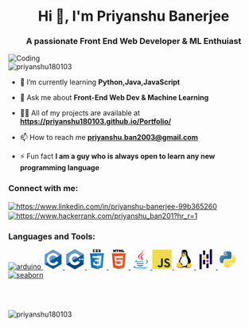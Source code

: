 <h1 align="center">Hi 👋, I'm Priyanshu Banerjee</h1>
<h3 align="center">A passionate Front End Web Developer & ML Enthuiast</h3>
<img align="right" alt="Coding" width="900" src="https://miro.medium.com/v2/resize:fit:2000/1*-ntL3Dsvc-dJ5cLGRtSuEw.gif">


<p align="left"> <img src="https://komarev.com/ghpvc/?username=priyanshu180103&label=Profile%20views&color=0e75b6&style=flat" alt="priyanshu180103" /> </p>

- 🌱 I’m currently learning **Python,Java,JavaScript**

- 💬 Ask me about **Front-End Web Dev & Machine Learning**

-  👨‍💻 All of my projects are available at **https://priyanshu180103.github.io/Portfolio/** 

- 📫 How to reach me **priyanshu.ban2003@gmail.com**

- ⚡ Fun fact **I am a guy who is always open to learn any new programming language**

<h3 align="left">Connect with me:</h3>
<p align="left">
<a href="https://www.linkedin.com/in/priyanshu-banerjee-99b365260/" target="blank"><img align="center" src="https://raw.githubusercontent.com/rahuldkjain/github-profile-readme-generator/master/src/images/icons/Social/linked-in-alt.svg" alt="https://www.linkedin.com/in/priyanshu-banerjee-99b365260" height="30" width="40" /></a>
<a href="https://www.hackerrank.com/priyanshu_ban201?hr_r=1" target="blank"><img align="center" src="https://raw.githubusercontent.com/rahuldkjain/github-profile-readme-generator/master/src/images/icons/Social/hackerrank.svg" alt="https://www.hackerrank.com/priyanshu_ban201?hr_r=1" height="30" width="40" /></a>
</p>

<h3 align="left">Languages and Tools:</h3>
<p align="left"> <a href="https://www.arduino.cc/" target="_blank" rel="noreferrer"> <img src="https://cdn.worldvectorlogo.com/logos/arduino-1.svg" alt="arduino" width="40" height="40"/> </a> <a href="https://www.cprogramming.com/" target="_blank" rel="noreferrer"> <img src="https://raw.githubusercontent.com/devicons/devicon/master/icons/c/c-original.svg" alt="c" width="40" height="40"/> </a> <a href="https://www.w3schools.com/cpp/" target="_blank" rel="noreferrer"> <img src="https://raw.githubusercontent.com/devicons/devicon/master/icons/cplusplus/cplusplus-original.svg" alt="cplusplus" width="40" height="40"/> </a> <a href="https://www.w3schools.com/css/" target="_blank" rel="noreferrer"> <img src="https://raw.githubusercontent.com/devicons/devicon/master/icons/css3/css3-original-wordmark.svg" alt="css3" width="40" height="40"/> </a> <a href="https://www.w3.org/html/" target="_blank" rel="noreferrer"> <img src="https://raw.githubusercontent.com/devicons/devicon/master/icons/html5/html5-original-wordmark.svg" alt="html5" width="40" height="40"/> </a> <a href="https://www.java.com" target="_blank" rel="noreferrer"> <img src="https://raw.githubusercontent.com/devicons/devicon/master/icons/java/java-original.svg" alt="java" width="40" height="40"/> </a> <a href="https://developer.mozilla.org/en-US/docs/Web/JavaScript" target="_blank" rel="noreferrer"> <img src="https://raw.githubusercontent.com/devicons/devicon/master/icons/javascript/javascript-original.svg" alt="javascript" width="40" height="40"/> </a> <a href="https://www.linux.org/" target="_blank" rel="noreferrer"> <img src="https://raw.githubusercontent.com/devicons/devicon/master/icons/linux/linux-original.svg" alt="linux" width="40" height="40"/> </a> <a href="https://pandas.pydata.org/" target="_blank" rel="noreferrer"> <img src="https://raw.githubusercontent.com/devicons/devicon/2ae2a900d2f041da66e950e4d48052658d850630/icons/pandas/pandas-original.svg" alt="pandas" width="40" height="40"/> </a> <a href="https://www.python.org" target="_blank" rel="noreferrer"> <img src="https://raw.githubusercontent.com/devicons/devicon/master/icons/python/python-original.svg" alt="python" width="40" height="40"/> </a> <a href="https://seaborn.pydata.org/" target="_blank" rel="noreferrer"> <img src="https://seaborn.pydata.org/_images/logo-mark-lightbg.svg" alt="seaborn" width="40" height="40"/> </a> </p>
<br>
<br>
<p><img align="left" src="https://github-readme-streak-stats.herokuapp.com/?user=priyanshu180103&&theme=radical" alt="priyanshu180103" /></p>
